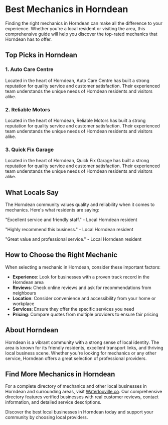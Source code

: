 # Best Mechanics in Horndean

Finding the right mechanics in Horndean can make all the difference to your experience. Whether you're a local resident or visiting the area, this comprehensive guide will help you discover the top-rated mechanics that Horndean has to offer.

## Top Picks in Horndean

### 1. Auto Care Centre
Located in the heart of Horndean, Auto Care Centre has built a strong reputation for quality service and customer satisfaction. Their experienced team understands the unique needs of Horndean residents and visitors alike.

### 2. Reliable Motors
Located in the heart of Horndean, Reliable Motors has built a strong reputation for quality service and customer satisfaction. Their experienced team understands the unique needs of Horndean residents and visitors alike.

### 3. Quick Fix Garage
Located in the heart of Horndean, Quick Fix Garage has built a strong reputation for quality service and customer satisfaction. Their experienced team understands the unique needs of Horndean residents and visitors alike.

## What Locals Say

The Horndean community values quality and reliability when it comes to mechanics. Here's what residents are saying:

"Excellent service and friendly staff." - Local Horndean resident

"Highly recommend this business." - Local Horndean resident

"Great value and professional service." - Local Horndean resident

## How to Choose the Right Mechanic

When selecting a mechanic in Horndean, consider these important factors:

- **Experience**: Look for businesses with a proven track record in the Horndean area
- **Reviews**: Check online reviews and ask for recommendations from neighbours
- **Location**: Consider convenience and accessibility from your home or workplace
- **Services**: Ensure they offer the specific services you need
- **Pricing**: Compare quotes from multiple providers to ensure fair pricing

## About Horndean

Horndean is a vibrant community with a strong sense of local identity. The area is known for its friendly residents, excellent transport links, and thriving local business scene. Whether you're looking for mechanics or any other service, Horndean offers a great selection of professional providers.

## Find More Mechanics in Horndean

For a complete directory of mechanics and other local businesses in Horndean and surrounding areas, visit [Waterlooville.co](https://waterlooville.co). Our comprehensive directory features verified businesses with real customer reviews, contact information, and detailed service descriptions.

Discover the best local businesses in Horndean today and support your community by choosing local providers.

